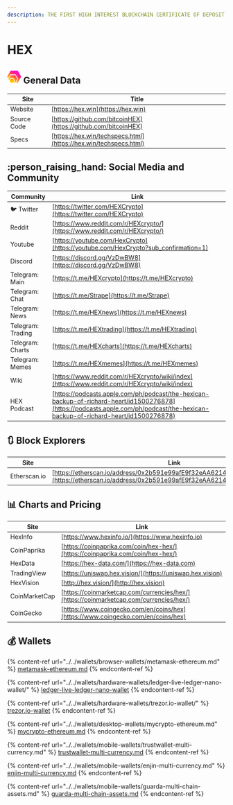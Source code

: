 ```yaml
---
description: THE FIRST HIGH INTEREST BLOCKCHAIN CERTIFICATE OF DEPOSIT
---
```


# HEX

## ![](../../.gitbook/assets/hex.png) General Data

| Site        | Title                                                            |
| ----------- | ---------------------------------------------------------------- |
| Website     | [https://hex.win](https://hex.win)                               |
| Source Code | [https://github.com/bitcoinHEX](https://github.com/bitcoinHEX)   |
| Specs       | [https://hex.win/techspecs.html](https://hex.win/techspecs.html) |

## :person_raising_hand: Social Media and Community

| Community         | Link                                                                                                                                                                             |
| ----------------- | -------------------------------------------------------------------------------------------------------------------------------------------------------------------------------- |
| :bird: Twitter    | [https://twitter.com/HEXCrypto](https://twitter.com/HEXCrypto)                                                                                                                   |
| Reddit            | [https://www.reddit.com/r/HEXcrypto/](https://www.reddit.com/r/HEXcrypto/)                                                                                                       |
| Youtube           | [https://youtube.com/HexCrypto](https://youtube.com/HexCrypto?sub_confirmation=1)                                                                                                |
| Discord           | [https://discord.gg/VzDwBW8](https://discord.gg/VzDwBW8)                                                                                                                         |
| Telegram: Main    | [https://t.me/HEXcrypto](https://t.me/HEXcrypto)                                                                                                                                 |
| Telegram: Chat    | [https://t.me/Strape](https://t.me/Strape)                                                                                                                                       |
| Telegram: News    | [https://t.me/HEXnews](https://t.me/HEXnews)                                                                                                                                     |
| Telegram: Trading | [https://t.me/HEXtrading](https://t.me/HEXtrading)                                                                                                                               |
| Telegram: Charts  | [https://t.me/HEXcharts](https://t.me/HEXcharts)                                                                                                                                 |
| Telegram: Memes   | [https://t.me/HEXmemes](https://t.me/HEXmemes)                                                                                                                                   |
| Wiki              | [https://www.reddit.com/r/HEXcrypto/wiki/index](https://www.reddit.com/r/HEXcrypto/wiki/index)                                                                                   |
| HEX Podcast       | [https://podcasts.apple.com/ph/podcast/the-hexican-backup-of-richard-heart/id1500276878](https://podcasts.apple.com/ph/podcast/the-hexican-backup-of-richard-heart/id1500276878) |

## :arrows_clockwise: Block Explorers

| Site         | Link                                                                                                                                               |
| ------------ | -------------------------------------------------------------------------------------------------------------------------------------------------- |
| Etherscan.io | [https://etherscan.io/address/0x2b591e99afE9f32eAA6214f7B7629768c40Eeb39](https://etherscan.io/address/0x2b591e99afE9f32eAA6214f7B7629768c40Eeb39) |

## :bar_chart: Charts and Pricing

| Site          | Link                                                                                   |
| ------------- | -------------------------------------------------------------------------------------- |
| HexInfo       | [https://www.hexinfo.io/](https://www.hexinfo.io)                                      |
| CoinPaprika   | [https://coinpaprika.com/coin/hex-hex/](https://coinpaprika.com/coin/hex-hex/)         |
| HexData       | [https://hex-data.com/](https://hex-data.com)                                          |
| TradingView   | [https://uniswap.hex.vision/](https://uniswap.hex.vision)                              |
| HexVision     | [http://hex.vision/](http://hex.vision)                                                |
| CoinMarketCap | [https://coinmarketcap.com/currencies/hex/](https://coinmarketcap.com/currencies/hex/) |
| CoinGecko     | [https://www.coingecko.com/en/coins/hex](https://www.coingecko.com/en/coins/hex)       |

## :moneybag: Wallets

{% content-ref url="../../wallets/browser-wallets/metamask-ethereum.md" %}
[metamask-ethereum.md](../../wallets/browser-wallets/metamask-ethereum.md)
{% endcontent-ref %}

{% content-ref url="../../wallets/hardware-wallets/ledger-live-ledger-nano-wallet/" %}
[ledger-live-ledger-nano-wallet](../../wallets/hardware-wallets/ledger-live-ledger-nano-wallet/)
{% endcontent-ref %}

{% content-ref url="../../wallets/hardware-wallets/trezor.io-wallet/" %}
[trezor.io-wallet](../../wallets/hardware-wallets/trezor.io-wallet/)
{% endcontent-ref %}

{% content-ref url="../../wallets/desktop-wallets/mycrypto-ethereum.md" %}
[mycrypto-ethereum.md](../../wallets/desktop-wallets/mycrypto-ethereum.md)
{% endcontent-ref %}

{% content-ref url="../../wallets/mobile-wallets/trustwallet-multi-currency.md" %}
[trustwallet-multi-currency.md](../../wallets/mobile-wallets/trustwallet-multi-currency.md)
{% endcontent-ref %}

{% content-ref url="../../wallets/mobile-wallets/enjin-multi-currency.md" %}
[enjin-multi-currency.md](../../wallets/mobile-wallets/enjin-multi-currency.md)
{% endcontent-ref %}

{% content-ref url="../../wallets/mobile-wallets/guarda-multi-chain-assets.md" %}
[guarda-multi-chain-assets.md](../../wallets/mobile-wallets/guarda-multi-chain-assets.md)
{% endcontent-ref %}
